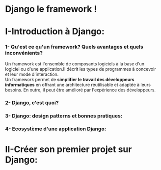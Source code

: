 # Django le framework !
# I-Introduction à Django:


### 1- Qu'est ce qu'un framework? Quels avantages et quels inconvénients?  
Un framework est l'ensemble de composants logiciels à la base d'un logiciel ou d'une application.Il décrit les types de programmes à concevoir et leur mode d'interaction.  
Un framework permet de **simplifier le travail des développeurs informatiques** en offrant une architecture réutilisable et adaptée à leurs besoins. En outre, il peut être amélioré par l'expérience des développeurs.

### 2- Django, c'est quoi?
### 3- Django: design patterns et bonnes pratiques:
### 4- Ecosystème d'une application Django:

# II-Créer son premier projet sur Django:

